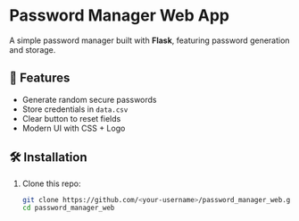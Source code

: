 # Password Manager Web App

A simple password manager built with **Flask**, featuring password generation and storage.

## 🚀 Features
- Generate random secure passwords
- Store credentials in `data.csv`
- Clear button to reset fields
- Modern UI with CSS + Logo

## 🛠️ Installation

1. Clone this repo:
   ```bash
   git clone https://github.com/<your-username>/password_manager_web.git
   cd password_manager_web
